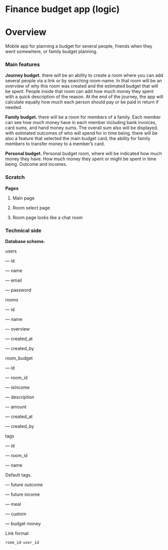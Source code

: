# Finance budget app (logic)

# Overview

Mobile app for planning a budget for several people, friends when they went somewhere, or family budget planning.

### Main features

**Journey budget.** there will be an ability to create a room where you can add several people via a link or by searching room-name. In that room will be an overview of why this room was created and the estimated budget that will be spent. People inside that room can add how much money they spent with a quick description of the reason. At the end of the journey, the app will calculate equally how much each person should pay or be paid in return if needed.

**Family budget.** there will be a room for members of a family. Each member can see how much money have in each member including bank invoices, card sums, and hand money sums. The overall sum also will be displayed. with estimated outcomes of who will spend for in time being. there will be also a feature that selected the main budget card, the ability for family members to transfer money to a member’s card.

**Personal budget.** Personal budget room, where will be indicated how much money they have. How much money they spent or might be spent in time being. Outcome and incomes.

### Scratch

**Pages**

1. Main page

2. Room select page

3. Room page looks like a chat room

### Technical side

**Database scheme.**

users

— id

— name

— email

— password

rooms

— id

— name

— overview

— created_at

— created_by

room_budget

— id

— room_id

— isIncome

— description

— amount

— created_at

— created_by

tags

— id

— room_id

— name

Default tags.

— future outcome

— future income

— meal

— custom

— budget money

Link format

    room_id-user_id
